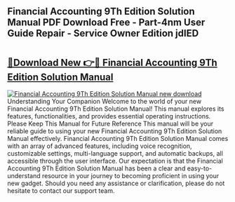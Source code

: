 ## Financial Accounting 9Th Edition Solution Manual PDF Download Free - Part-4nm User Guide Repair - Service Owner Edition jdIED

# <h2><a href="http://bc71378.oget.top/?id=Financial+Accounting+9Th+Edition+Solution+Manual">🔗Download New 👉🔴 Financial Accounting 9Th Edition Solution Manual</a></h2>

[![Financial Accounting 9Th Edition Solution Manual new download](https://i.imgur.com/5g1atiW.png)](http://bc71378.oget.top/?id=Financial+Accounting+9Th+Edition+Solution+Manual)
Understanding Your Companion Welcome to the world of your new Financial Accounting 9Th Edition Solution Manual! This manual explores its features, functionalities, and provides essential operating instructions. Please Keep This Manual for Future Reference This manual will be your reliable guide to using your new Financial Accounting 9Th Edition Solution Manual effectively. Financial Accounting 9Th Edition Solution Manual comes with an array of advanced features, including voice recognition, customizable settings, multi-language support, and automatic backups, all accessible through the user interface. Our expectation is that the Financial Accounting 9Th Edition Solution Manual has been a clear and easy-to-understand resource in your journey to becoming proficient in using your new gadget. Should you need any assistance or clarification, please do not hesitate to contact our support team.
